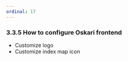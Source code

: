 ```yaml
---
ordinal: 17
---
```


### 3.3.5 How to configure Oskari frontend
- Customize logo
- Customize index map icon